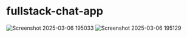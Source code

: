 # fullstack-chat-app

![Screenshot 2025-03-06 195033](https://github.com/user-attachments/assets/0fb538d1-1174-4a03-afb0-42353ed73f4e)
![Screenshot 2025-03-06 195129](https://github.com/user-attachments/assets/953432e5-3071-48e8-959b-199312f59816)
